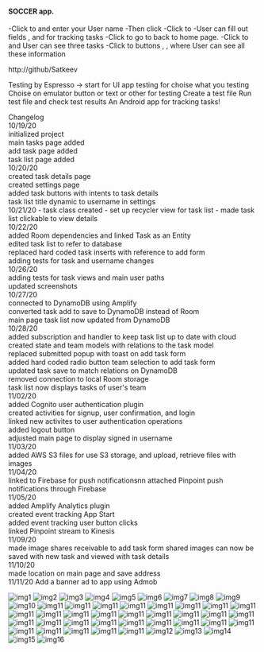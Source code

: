 
#### SOCCER app.

-Click to <Settings> and enter your User name 
-Then click <Update Username>
-Click to <Add task> 
-User can fill out fields <My Task>, <do something> and <Status Task> for tracking tasks
-Click to <Add Task> go to back to <Soccer> home page.
-Click to <All tasks> and User can see three tasks
-Click to buttons <Soccer stadiums>, <Soccer tickets>, <Soccer schedule> where User can see all these information

http://github/Satkeev

Testing by Espresso
<Run> -> <Record Espresso Test> start for UI app testing
<Add Assertion> for choise what you testing
Choise on emulator button or text or other for testing
<Save Assertion> 
Create a test file
Run test file and check test results
An Android app for tracking tasks!

Changelog  
10/19/20  
initialized project  
main tasks page added  
add task page added  
task list page added  
10/20/20  
created task details page  
created settings page  
added task buttons with intents to task details  
task list title dynamic to username in settings  
10/21/20 - task class created - set up recycler view for task list - made task list   clickable to view details  
10/22/20  
added Room dependencies and linked Task as an Entity  
edited task list to refer to database  
replaced hard coded task inserts with reference to add form  
adding tests for task and username changes  
10/26/20  
adding tests for task views and main user paths    
updated screenshots  
10/27/20  
connected to DynamoDB using Amplify  
converted task add to save to DynamoDB instead of Room  
main page task list now updated from DynamoDB  
10/28/20    
added subscription and handler to keep task list up to date with cloud  
created state and team models with relations to the task model  
replaced submitted popup with toast on add task form  
added hard coded radio button team selection to add task form  
updated task save to match relations on DynamoDB  
removed connection to local Room storage  
task list now displays tasks of user's team  
11/02/20  
added Cognito user authentication plugin  
created activities for signup, user confirmation, and login  
linked new activites to user authentication operations  
added logout button  
adjusted main page to display signed in username  
11/03/20  
added AWS S3 files for use S3 storage, and upload, retrieve files with  
images  
11/04/20  
linked to Firebase for push notificationsnn
attached Pinpoint push notifications through Firebase  
11/05/20  
added Amplify Analytics plugin  
created event tracking App Start  
added event tracking user button clicks  
linked Pinpoint stream to Kinesis  
11/09/20  
made image shares receivable to add task form
shared images can now be saved with new task and viewed with task details  
11/10/20   
made location on main page and save address   
 11/11/20 Add a banner ad to  app using Admob  
 


![img1](assets/Screenshot%202020-10-19%20205009.png)
![img2](assets/Screenshot%202020-10-19%20225023.png)
![img3](assets/Screenshot%202020-10-20%20224855.png)
![img4](assets/Screenshot%202020-10-20%20224932.png)
![img5](assets/Screenshot%202020-10-20%20225005.png)
![img6](assets/Screenshot%202020-10-21%20213401.png)
![img7](assets/Screenshot%202020-10-22%20211509.png)
![img8](assets/Screenshot%202020-10-22%20211509.png)
![img9](assets/Screenshot%202020-10-22%20211551.png)
![img10](assets/Screenshot%202020-10-22%20211551.png)
![img11](assets/Screenshot%202020-10-22%20211551.png)
![img11](assets/Screenshot%202020-10-22%20211727.png)
![img11](assets/Screenshot%202020-10-22%20211906.png)
![img11](assets/Screenshot%202020-10-26%20191758.png)
![img11](assets/Screenshot%202020-10-26%20191913.png)
![img11](assets/Screenshot%202020-10-26%20195020.png)
![img11](assets/Screenshot%202020-10-28%20001429.png)
![img11](assets/Screenshot%202020-10-28%20001531.png)
![img11](assets/Screenshot%202020-10-28%20235334.png)
![img11](assets/Screenshot%202020-10-28%20235404.png)
![img11](assets/Screenshot%202020-10-28%20235457.png)
![img11](assets/Screenshot%202020-10-28%20235552.png)
![img11](assets/Screenshot%202020-10-28%20235718.png)
![img11](assets/Screenshot%202020-10-29%20205258.png)
![img11](assets/Screenshot%202020-10-29%20205336.png)
![img11](assets/Screenshot%202020-10-29%20205415.png)
![img11](assets/Screenshot%202020-11-03%20000947.png)
![img11](assets/Screenshot%202020-11-03%20001013.png)
![img11](assets/Screenshot%202020-11-03%20001118.png)
![img11](assets/Screenshot%202020-11-03%20001225.png)
![img11](assets/Screenshot%202020-11-03%20001410.png)
![img11](assets/Screenshot%202020-11-04%20000340.png)
![img11](assets/Screenshot%202020-11-04%20223156.png)
![img11](assets/Screenshot%202020-11-04%20223226.png)
![img11](assets/Screenshot%202020-11-05%20195156.png)
![img11](assets/Screenshot%202020-11-05%20195650.png)
![img11](assets/Screenshot%202020-11-09%20233324.png)
![img11](assets/Screenshot%202020-11-09%20233501.png)
![img11](assets/Screenshot%202020-11-09%20233606.png)
![img11](assets/Screenshot%202020-11-09%20233853.png)
![img11](assets/Screenshot%202020-11-09%20234008.png)
![img12](assets/Screenshot%202020-11-10%20232129.png)
![img13](assets/Screenshot%202020-11-10%20232223.png)
![img14](assets/Screenshot%202020-11-10%20232247.png)
![img15](assets/Screenshot%202020-11-10%20232342.png)
![img16](assets/Screenshot%202020-11-11%205175834.png)









